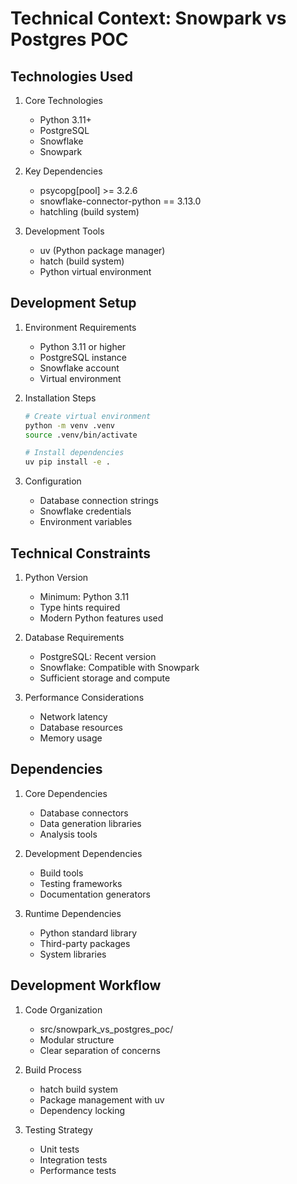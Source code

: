 # Technical Context: Snowpark vs Postgres POC

## Technologies Used
1. Core Technologies
   - Python 3.11+
   - PostgreSQL
   - Snowflake
   - Snowpark

2. Key Dependencies
   - psycopg[pool] >= 3.2.6
   - snowflake-connector-python == 3.13.0
   - hatchling (build system)

3. Development Tools
   - uv (Python package manager)
   - hatch (build system)
   - Python virtual environment

## Development Setup
1. Environment Requirements
   - Python 3.11 or higher
   - PostgreSQL instance
   - Snowflake account
   - Virtual environment

2. Installation Steps
   ```bash
   # Create virtual environment
   python -m venv .venv
   source .venv/bin/activate

   # Install dependencies
   uv pip install -e .
   ```

3. Configuration
   - Database connection strings
   - Snowflake credentials
   - Environment variables

## Technical Constraints
1. Python Version
   - Minimum: Python 3.11
   - Type hints required
   - Modern Python features used

2. Database Requirements
   - PostgreSQL: Recent version
   - Snowflake: Compatible with Snowpark
   - Sufficient storage and compute

3. Performance Considerations
   - Network latency
   - Database resources
   - Memory usage

## Dependencies
1. Core Dependencies
   - Database connectors
   - Data generation libraries
   - Analysis tools

2. Development Dependencies
   - Build tools
   - Testing frameworks
   - Documentation generators

3. Runtime Dependencies
   - Python standard library
   - Third-party packages
   - System libraries

## Development Workflow
1. Code Organization
   - src/snowpark_vs_postgres_poc/
   - Modular structure
   - Clear separation of concerns

2. Build Process
   - hatch build system
   - Package management with uv
   - Dependency locking

3. Testing Strategy
   - Unit tests
   - Integration tests
   - Performance tests 